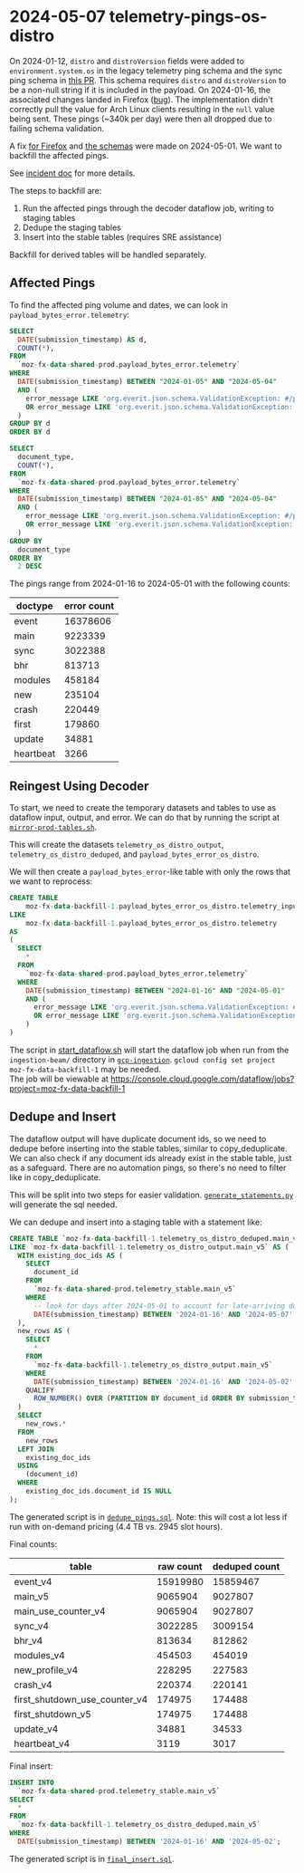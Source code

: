 # 2024-05-07 telemetry-pings-os-distro

On 2024-01-12, `distro` and `distroVersion` fields were added to `environment.system.os` in the legacy telemetry ping schema
and the sync ping schema in [this PR](https://github.com/mozilla-services/mozilla-pipeline-schemas/pull/799).
This schema requires `distro` and `distroVersion` to be a non-null string if it is included in the payload.
On 2024-01-16, the associated changes landed in Firefox ([bug](https://bugzilla.mozilla.org/show_bug.cgi?id=1874038)).
The implementation didn't correctly pull the value for Arch Linux clients resulting in the `null` value being sent.
These pings (~340k per day) were then all dropped due to failing schema validation.

A fix [for Firefox](https://bugzilla.mozilla.org/show_bug.cgi?id=1894412) and 
[the schemas](https://github.com/mozilla-services/mozilla-pipeline-schemas/pull/810) 
were made on 2024-05-01.  We want to backfill the affected pings.

See [incident doc](https://docs.google.com/document/d/1M7ageyDdS8sha0vYTbWwJrsRylrJgUYArjogCpHeL2Q/) for more details.

The steps to backfill are:
1. Run the affected pings through the decoder dataflow job, writing to staging tables
2. Dedupe the staging tables 
3. Insert into the stable tables (requires SRE assistance)

Backfill for derived tables will be handled separately.

## Affected Pings

To find the affected ping volume and dates, we can look in `payload_bytes_error.telemetry`:

```sql
SELECT
  DATE(submission_timestamp) AS d,
  COUNT(*),
FROM
  `moz-fx-data-shared-prod.payload_bytes_error.telemetry`
WHERE
  DATE(submission_timestamp) BETWEEN "2024-01-05" AND "2024-05-04"
  AND (
    error_message LIKE 'org.everit.json.schema.ValidationException: #/payload/os/distro%: expected type: String, found: Null'
    OR error_message LIKE 'org.everit.json.schema.ValidationException: #/environment/system/os/distro%: expected type: String, found: Null'
  )
GROUP BY d
ORDER BY d

SELECT
  document_type,
  COUNT(*),
FROM
  `moz-fx-data-shared-prod.payload_bytes_error.telemetry`
WHERE
  DATE(submission_timestamp) BETWEEN "2024-01-05" AND "2024-05-04"
  AND (
    error_message LIKE 'org.everit.json.schema.ValidationException: #/payload/os/distro%: expected type: String, found: Null'
    OR error_message LIKE 'org.everit.json.schema.ValidationException: #/environment/system/os/distro%: expected type: String, found: Null'
  )
GROUP BY
  document_type
ORDER BY
  2 DESC
```

The pings range from 2024-01-16 to 2024-05-01 with the following counts:

| doctype   | error count |
|-----------|-------------|
| event     | 16378606    |
| main      | 9223339     |
| sync      | 3022388     |
| bhr       | 813713      |
| modules   | 458184      |
| new       | 235104      |
| crash     | 220449      |
| first     | 179860      |
| update    | 34881       |
| heartbeat | 3266        |

## Reingest Using Decoder

To start, we need to create the temporary datasets and tables to use as dataflow input, output, and error.
We can do that by running the script at 
[`mirror-prod-tables.sh`](mirror-prod-tables.sh).

This will create the datasets `telemetry_os_distro_output`, `telemetry_os_distro_deduped`, and 
`payload_bytes_error_os_distro`.

We will then create a `payload_bytes_error`-like table with only the rows that we want to reprocess:

```sql
CREATE TABLE 
    moz-fx-data-backfill-1.payload_bytes_error_os_distro.telemetry_input
LIKE 
    moz-fx-data-backfill-1.payload_bytes_error_os_distro.telemetry
AS
(
  SELECT 
    *
  FROM 
    `moz-fx-data-shared-prod.payload_bytes_error.telemetry` 
  WHERE 
    DATE(submission_timestamp) BETWEEN "2024-01-16" AND "2024-05-01"
    AND (
      error_message LIKE 'org.everit.json.schema.ValidationException: #/payload/os/%: expected type: String, found: Null'
      OR error_message LIKE 'org.everit.json.schema.ValidationException: #/environment/system/os/%: expected type: String, found: Null'
    )
)
```

The script in [start_dataflow.sh](start_dataflow.sh)
will start the dataflow job when run from the `ingestion-beam/` directory in 
[`gcp-ingestion`](https://github.com/mozilla/gcp-ingestion/tree/main/ingestion-beam).
`gcloud config set project moz-fx-data-backfill-1` may be needed.  
The job will be viewable at https://console.cloud.google.com/dataflow/jobs?project=moz-fx-data-backfill-1

## Dedupe and Insert

The dataflow output will have duplicate document ids, so we need to dedupe before inserting into the stable tables,
similar to copy_deduplicate. We can also check if any document ids already exist in the stable table, just as 
a safeguard. There are no automation pings, so there's no need to filter like in copy_deduplicate.

This will be split into two steps for easier validation.  [`generate_statements.py`](generate_statements.py) will generate
the sql needed.

We can dedupe and insert into a staging table with a statement like:
```sql
CREATE TABLE `moz-fx-data-backfill-1.telemetry_os_distro_deduped.main_v5` 
LIKE `moz-fx-data-backfill-1.telemetry_os_distro_output.main_v5` AS (
  WITH existing_doc_ids AS (
    SELECT
      document_id
    FROM
      `moz-fx-data-shared-prod.telemetry_stable.main_v5`
    WHERE 
      -- look for days after 2024-05-01 to account for late-arriving duplicates
      DATE(submission_timestamp) BETWEEN '2024-01-16' AND '2024-05-07'
  ),
  new_rows AS (
    SELECT 
      * 
    FROM 
      `moz-fx-data-backfill-1.telemetry_os_distro_output.main_v5` 
    WHERE 
      DATE(submission_timestamp) BETWEEN '2024-01-16' AND '2024-05-02'
    QUALIFY 
      ROW_NUMBER() OVER (PARTITION BY document_id ORDER BY submission_timestamp) = 1
  )
  SELECT
    new_rows.*
  FROM
    new_rows
  LEFT JOIN
    existing_doc_ids
  USING
    (document_id)
  WHERE
    existing_doc_ids.document_id IS NULL
);
```

The generated script is in [`dedupe_pings.sql`](dedupe_pings.sql).  Note: this will cost a lot less if run 
with on-demand pricing (4.4 TB vs. 2945 slot hours).

Final counts:

| table                         | raw count | deduped count |
|-------------------------------|-----------|---------------|
| event_v4                      | 	15919980 | 15859467      |
| main_v5                       | 	9065904  | 9027807       |
| main_use_counter_v4           | 	9065904  | 9027807       |
| sync_v4                       | 	3022285  | 3009154       |
| bhr_v4                        | 	813634   | 812862        |
| modules_v4                    | 	454503   | 454019        |
| new_profile_v4                | 	228295   | 227583        |
| crash_v4                      | 	220374   | 220141        |
| first_shutdown_use_counter_v4 | 	174975   | 174488        |
| first_shutdown_v5             | 	174975   | 174488        |
| update_v4                     | 	34881    | 34533         |
| heartbeat_v4                  | 	3119     | 3017          |

Final insert:
```sql
INSERT INTO
  `moz-fx-data-shared-prod.telemetry_stable.main_v5`
SELECT
  *
FROM
  `moz-fx-data-backfill-1.telemetry_os_distro_deduped.main_v5`
WHERE 
  DATE(submission_timestamp) BETWEEN '2024-01-16' AND '2024-05-02';
```

The generated script is in [`final_insert.sql`](final_insert.sql).
